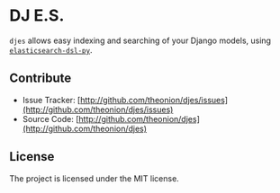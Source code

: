 DJ E.S.
========

`djes` allows easy indexing and searching of your Django models, using [`elasticsearch-dsl-py`](https://github.com/elastic/elasticsearch-py/).


Contribute
----------

- Issue Tracker: [http://github.com/theonion/djes/issues](http://github.com/theonion/djes/issues)
- Source Code: [http://github.com/theonion/djes](http://github.com/theonion/djes)

License
-------

The project is licensed under the MIT license.